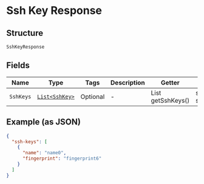 
# Ssh Key Response

## Structure

`SshKeyResponse`

## Fields

| Name | Type | Tags | Description | Getter | Setter |
|  --- | --- | --- | --- | --- | --- |
| `SshKeys` | [`List<SshKey>`](../../doc/models/ssh-key.md) | Optional | - | List<SshKey> getSshKeys() | setSshKeys(List<SshKey> sshKeys) |

## Example (as JSON)

```json
{
  "ssh-keys": [
    {
      "name": "name0",
      "fingerprint": "fingerprint6"
    }
  ]
}
```

